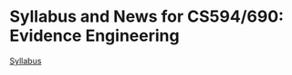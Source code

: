 # Syllabus and News for CS594/690: Evidence Engineering

[Syllabus](https://github.com/EvEng/news/blob/master/ee.pdf)
